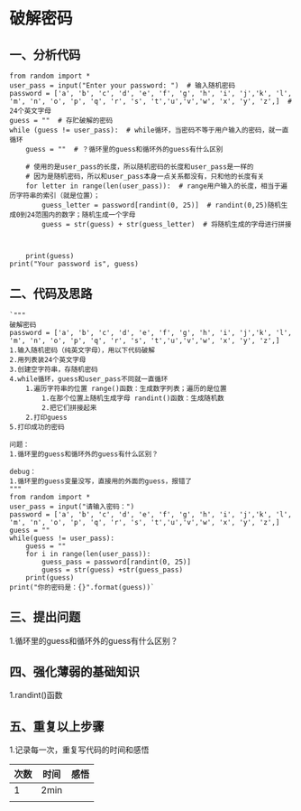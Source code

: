 # 破解密码

## 一、分析代码
    from random import *
    user_pass = input("Enter your password: ")  # 输入随机密码
    password = ['a', 'b', 'c', 'd', 'e', 'f', 'g', 'h', 'i', 'j','k', 'l', 'm', 'n', 'o', 'p', 'q', 'r', 's', 't','u','v','w', 'x', 'y', 'z',]  # 24个英文字母
    guess = ""  # 存贮破解的密码
    while (guess != user_pass):  # while循环，当密码不等于用户输入的密码，就一直循环
        guess = ""  # ？循环里的guess和循环外的guess有什么区别
    
        # 使用的是user_pass的长度，所以随机密码的长度和user_pass是一样的
        # 因为是随机密码，所以和user_pass本身一点关系都没有，只和他的长度有关
        for letter in range(len(user_pass)):  # range用户输入的长度，相当于遍历字符串的索引（就是位置）；
            guess_letter = password[randint(0, 25)]  # randint(0,25)随机生成0到24范围内的数字；随机生成一个字母
            guess = str(guess) + str(guess_letter)  # 将随机生成的字母进行拼接
    
    
    
        print(guess)
    print("Your password is", guess)
    
## 二、代码及思路
    `"""
    破解密码
    password = ['a', 'b', 'c', 'd', 'e', 'f', 'g', 'h', 'i', 'j','k', 'l', 'm', 'n', 'o', 'p', 'q', 'r', 's', 't','u','v','w', 'x', 'y', 'z',]
    1.输入随机密码（纯英文字母），用以下代码破解
    2.用列表装24个英文字母
    3.创建空字符串，存随机密码
    4.while循环，guess和user_pass不同就一直循环
        1.遍历字符串的位置 range()函数：生成数字列表；遍历的是位置
            1.在那个位置上随机生成字母 randint()函数：生成随机数
            2.把它们拼接起来
        2.打印guess
    5.打印成功的密码
    
    问题：
    1.循环里的guess和循环外的guess有什么区别？
    
    debug：
    1.循环里的guess变量没写，直接用的外面的guess，报错了
    """
    from random import *
    user_pass = input("请输入密码：")
    password = ['a', 'b', 'c', 'd', 'e', 'f', 'g', 'h', 'i', 'j','k', 'l', 'm', 'n', 'o', 'p', 'q', 'r', 's', 't','u','v','w', 'x', 'y', 'z',]
    guess = ""
    while(guess != user_pass):
        guess = ""
        for i in range(len(user_pass)):
            guess_pass = password[randint(0, 25)]
            guess = str(guess) +str(guess_pass)
        print(guess)
    print("你的密码是：{}".format(guess))`

## 三、提出问题
 1.循环里的guess和循环外的guess有什么区别？
 
## 四、强化薄弱的基础知识
 1.randint()函数
 
## 五、重复以上步骤
 1.记录每一次，重复写代码的时间和感悟<br>
 
| 次数 | 时间 | 感悟 |
| :---          |     :---:      |          ---: |
|   1  |  2min    |     |
|       |        |       |

